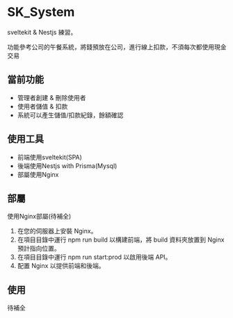 # SK_System

sveltekit & Nestjs 練習。  

功能參考公司的午餐系統，將錢預放在公司，進行線上扣款，不須每次都使用現金交易

## 當前功能

- 管理者創建 & 刪除使用者
- 使用者儲值 & 扣款
- 系統可以產生儲值/扣款紀錄，餘額確認

## 使用工具

- 前端使用sveltekit(SPA)
- 後端使用Nestjs with Prisma(Mysql)
- 部屬使用Nginx

## 部屬

使用Nginx部屬(待補全)

1. 在您的伺服器上安裝 Nginx。
2. 在項目目錄中運行 npm run build 以構建前端，將 build 資料夾放置到 Nginx 預計指向位置。
3. 在項目目錄中運行 npm run start:prod 以啟用後端 API。
4. 配置 Nginx 以提供前端和後端。

## 使用

待補全